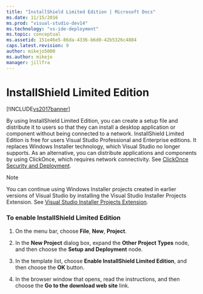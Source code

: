 ```yaml
---
title: "InstallShield Limited Edition | Microsoft Docs"
ms.date: 11/15/2016
ms.prod: "visual-studio-dev14"
ms.technology: "vs-ide-deployment"
ms.topic: conceptual
ms.assetid: 151e46e5-86da-4336-b6d0-42b5326c4884
caps.latest.revision: 9
author: mikejo5000
ms.author: mikejo
manager: jillfra
---
```

# InstallShield Limited Edition
[!INCLUDE[vs2017banner](../includes/vs2017banner.md)]

By using InstallShield Limited Edition, you can create a setup file and distribute it to users so that they can install a desktop application or component without being connected to a network. InstallShield Limited Edition is free for users Visual Studio Professional and Enterprise editions. It replaces Windows Installer technology, which Visual Studio no longer supports. As an alternative, you can distribute applications and components by using ClickOnce, which requires network connectivity. See [ClickOnce Security and Deployment](../deployment/clickonce-security-and-deployment.md).  
  
> [!NOTE]
> You can continue using Windows Installer projects created in earlier versions of Visual Studio by installing the Visual Studio Installer Projects Extension. See [Visual Studio Installer Projects Extension](https://devblogs.microsoft.com/visualstudio/visual-studio-installer-projects-extension/).  
  
### To enable InstallShield Limited Edition  
  
1. On the menu bar, choose **File**, **New**, **Project**.  
  
2. In the **New Project** dialog box, expand the **Other Project Types** node, and then choose the **Setup and Deployment** node.  
  
3. In the template list, choose **Enable InstallShield Limited Edition**, and then choose the **OK** button.  
  
4. In the browser window that opens, read the instructions, and then choose the **Go to the download web site** link.
